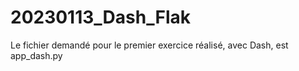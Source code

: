 # 20230113_Dash_Flak

Le fichier demandé pour le premier exercice réalisé, avec Dash, est app_dash.py
